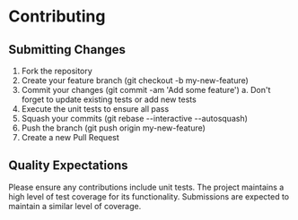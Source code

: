 # Contributing

## Submitting Changes
1. Fork the repository
2. Create your feature branch (git checkout -b my-new-feature)
3. Commit your changes (git commit -am 'Add some feature')
   a. Don't forget to update existing tests or add new tests
4. Execute the unit tests to ensure all pass
5. Squash your commits (git rebase --interactive --autosquash)
6. Push the branch (git push origin my-new-feature)
7. Create a new Pull Request

## Quality Expectations
Please ensure any contributions include unit tests. The project maintains a high level of test coverage for its functionality.
Submissions are expected to maintain a similar level of coverage.